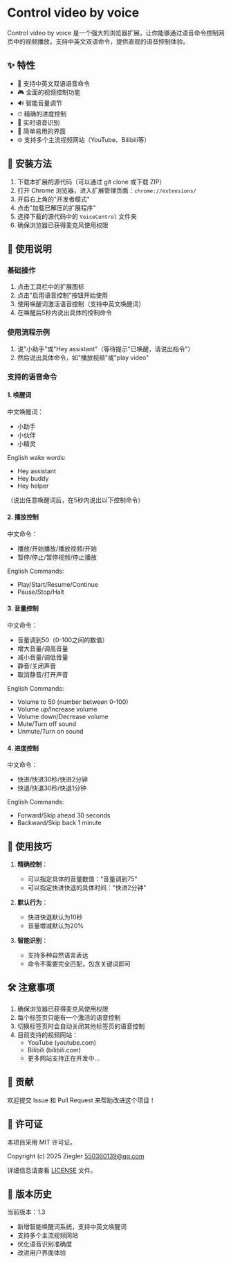 # Control video by voice

Control video by voice 是一个强大的浏览器扩展，让你能够通过语音命令控制网页中的视频播放。支持中英文双语命令，提供直观的语音控制体验。

## ✨ 特性

- 🎯 支持中英文双语语音命令
- 🎮 全面的视频控制功能
- 🔊 智能音量调节
- ⏱ 精确的进度控制
- 🔄 实时语音识别
- 📱 简单易用的界面
- 🌐 支持多个主流视频网站（YouTube、Bilibili等）

## 🚀 安装方法

1. 下载本扩展的源代码（可以通过 git clone 或下载 ZIP）
2. 打开 Chrome 浏览器，进入扩展管理页面：`chrome://extensions/`
3. 开启右上角的"开发者模式"
4. 点击"加载已解压的扩展程序"
5. 选择下载的源代码中的 `VoiceControl` 文件夹
6. 确保浏览器已获得麦克风使用权限

## 📖 使用说明

### 基础操作

1. 点击工具栏中的扩展图标
2. 点击"启用语音控制"按钮开始使用
3. 使用唤醒词激活语音控制（支持中英文唤醒词）
4. 在唤醒后5秒内说出具体的控制命令

### 使用流程示例

1. 说"小助手"或"Hey assistant"（等待提示"已唤醒，请说出指令"）
2. 然后说出具体命令，如"播放视频"或"play video"

### 支持的语音命令

#### 1. 唤醒词
中文唤醒词：
- 小助手
- 小伙伴
- 小精灵

English wake words:
- Hey assistant
- Hey buddy
- Hey helper

（说出任意唤醒词后，在5秒内说出以下控制命令）

#### 2. 播放控制
中文命令：
- 播放/开始播放/播放视频/开始
- 暂停/停止/暂停视频/停止播放

English Commands:
- Play/Start/Resume/Continue
- Pause/Stop/Halt

#### 3. 音量控制
中文命令：
- 音量调到50（0-100之间的数值）
- 增大音量/调高音量
- 减小音量/调低音量
- 静音/关闭声音
- 取消静音/打开声音

English Commands:
- Volume to 50 (number between 0-100)
- Volume up/Increase volume
- Volume down/Decrease volume
- Mute/Turn off sound
- Unmute/Turn on sound

#### 4. 进度控制
中文命令：
- 快进/快进30秒/快进2分钟
- 快退/快退30秒/快退1分钟

English Commands:
- Forward/Skip ahead 30 seconds
- Backward/Skip back 1 minute

## 🎯 使用技巧

1. **精确控制**：
   - 可以指定具体的音量数值："音量调到75"
   - 可以指定快进快退的具体时间："快进2分钟"

2. **默认行为**：
   - 快进快退默认为10秒
   - 音量增减默认为20%

3. **智能识别**：
   - 支持多种自然语言表达
   - 命令不需要完全匹配，包含关键词即可

## 🛠 注意事项

1. 确保浏览器已获得麦克风使用权限
2. 每个标签页只能有一个激活的语音控制
3. 切换标签页时会自动关闭其他标签页的语音控制
4. 目前支持的视频网站：
   - YouTube (youtube.com)
   - Bilibili (bilibili.com)
   - 更多网站支持正在开发中...

## 🤝 贡献

欢迎提交 Issue 和 Pull Request 来帮助改进这个项目！

## 📄 许可证

本项目采用 MIT 许可证。

Copyright (c) 2025 Ziegler <550360139@qq.com>

详细信息请查看 [LICENSE](LICENSE) 文件。

## 📝 版本历史

当前版本：1.3
- 新增智能唤醒词系统，支持中英文唤醒词
- 支持多个主流视频网站
- 优化语音识别准确度
- 改进用户界面体验
